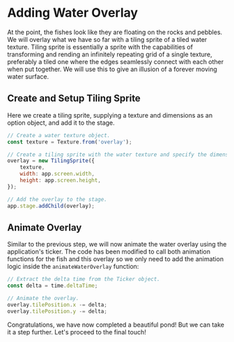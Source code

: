 # Adding Water Overlay

At the point, the fishes look like they are floating on the rocks and pebbles. We will overlay what we have so far with a tiling sprite of a tiled water texture. Tiling sprite is essentially a sprite with the capabilities of transforming and rending an infinitely repeating grid of a single texture, preferably a tiled one where the edges seamlessly connect with each other when put together. We will use this to give an illusion of a forever moving water surface.

## Create and Setup Tiling Sprite

Here we create a tiling sprite, supplying a texture and dimensions as an option object, and add it to the stage.

```javascript
// Create a water texture object.
const texture = Texture.from('overlay');

// Create a tiling sprite with the water texture and specify the dimensions.
overlay = new TilingSprite({
    texture,
    width: app.screen.width,
    height: app.screen.height,
});

// Add the overlay to the stage.
app.stage.addChild(overlay);
```

## Animate Overlay

Similar to the previous step, we will now animate the water overlay using the application's ticker. The code has been modified to call both animation functions for the fish and this overlay so we only need to add the animation logic inside the `animateWaterOverlay` function:

```javascript
// Extract the delta time from the Ticker object.
const delta = time.deltaTime;

// Animate the overlay.
overlay.tilePosition.x -= delta;
overlay.tilePosition.y -= delta;
```

Congratulations, we have now completed a beautiful pond! But we can take it a step further. Let's proceed to the final touch!
